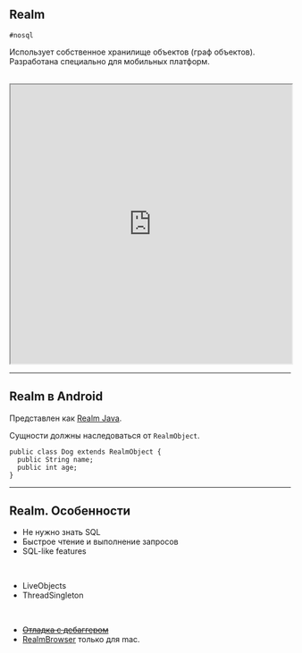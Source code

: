 ## Realm

`#nosql`

Использует собственное хранилище объектов (граф объектов).  
Разработана специально для мобильных платформ.

<br>

<iframe width=100% height=500px src="https://realm.io/products/realm-mobile-database/"></iframe>

------

## Realm в Android

Представлен как [Realm Java](https://realm.io/docs/java/latest/).

Сущности должны наследоваться от `RealmObject`.  


```
public class Dog extends RealmObject {
  public String name;
  public int age;
}

```

------

## Realm. Особенности

* Не нужно знать SQL
* Быстрое чтение и выполнение запросов
* SQL-like features

<br>

* LiveObjects
* ThreadSingleton

<!-- .element: class="fragment" data-fragment-index="1" -->

<br>

* [~~Отладка с дебаггером~~](https://realm.io/docs/java/latest/#testing-and-debugging)
* [RealmBrowser](https://itunes.apple.com/app/realm-browser/id1007457278) только для mac.

<!-- .element: class="fragment" data-fragment-index="2" -->